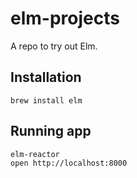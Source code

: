 # elm-projects

A repo to try out Elm.

## Installation

```
brew install elm
```

## Running app

```
elm-reactor
open http://localhost:8000
```
